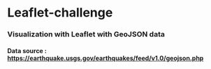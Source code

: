 # Leaflet-challenge

### Visualization with Leaflet with GeoJSON data
#### Data source : https://earthquake.usgs.gov/earthquakes/feed/v1.0/geojson.php
